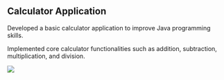 <h2>Calculator Application</h2>
<p>Developed a basic calculator application to improve Java programming skills.</p>
<p>Implemented core calculator functionalities such as addition, subtraction, multiplication, and division.</p>
<img src="https://github.com/user-attachments/assets/da80577a-d491-404a-a2d7-c3bd830e0d5a">


